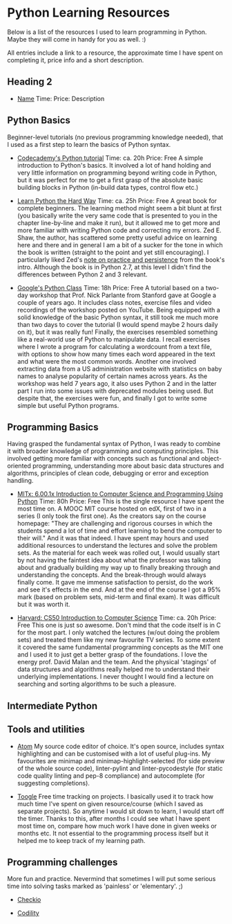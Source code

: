 # Python Learning Resources
Below is a list of the resources I used to learn programming in Python. Maybe they will come in handy for you as well. :)

All entries include a link to a resource, the approximate time I have spent on completing it, price info and a short description.

## Heading 2
  - [Name](link) Time: Price: Description

## Python Basics
Beginner-level tutorials (no previous programming knowledge needed), that I used as a first step to learn the basics of Python syntax.
  - [Codecademy's Python tutorial](https://www.codecademy.com/learn/python) Time: ca. 20h Price: Free
  A simple introduction to Python's basics. It involved a lot of hand holding and very little information on programming beyond writing code in Python, but it was perfect for me to get a first grasp of the absolute basic building blocks in Python (in-build data types, control flow etc.)

  - [Learn Python the Hard Way](https://learnpythonthehardway.org/book/) Time: ca. 25h Price: Free
  A great book for complete beginners. The learning method might seem a bit blunt at first (you basically write the very same code that is presented to you in the chapter line-by-line and make it run), but it allowed me to get more and more familiar with writing Python code and  correcting my errors. Zed E. Shaw, the author, has scattered some pretty useful advice on learning here and there and in general I am a bit of a sucker for the tone in which the book is written (straight to the point and yet still encouraging). I particularly liked Zed's [note on practice and persistence](https://learnpythonthehardway.org/book/intro.html) from the book's intro. Although the book is in Python 2.7, at this level I didn't find the differences between Python 2 and 3 relevant.

  - [Google's Python Class](https://developers.google.com/edu/python/) Time: 18h Price: Free
  A tutorial based on a two-day workshop that Prof. Nick Parlante from Stanford gave at Google a couple of years ago. It includes class notes, exercise files and video recordings of the workshop posted on YouTube. Being equipped with a solid knowledge of the basic Python syntax, it still took me much more than two days to cover the tutorial (I would spend maybe 2 hours daily on it), but it was really fun! Finally, the exercises resembled something like a real-world use of Python to manipulate data. I recall exercises where I wrote a program for calculating a wordcount from a text file, with options to show how many times each word appeared in the text and what were the most common words. Another one involved extracting data from a US administration website with statistics on baby names to analyse popularity of certain names across years. As the workshop was held 7 years ago, it also uses Python 2 and in the latter part I run into some issues with deprecated modules being used. But despite that, the exercises were fun, and finally I got to write some simple but useful Python programs.

## Programming Basics
Having grasped the fundamental syntax of Python, I was ready to combine it with broader knowledge of programming and computing principles. This involved getting more familiar with concepts such as functional and object-oriented programming, understanding more about basic data structures and algorithms, principles of clean code, debugging or error and exception handling.
  - [MITx: 6.00.1x Introduction to Computer Science and Programming Using Python](https://www.edx.org/course/introduction-computer-science-mitx-6-00-1x-10) Time: 80h Price: Free
  This is the single resource I have spent the most time on. A MOOC MIT course hosted on edX, first of two in a series (I only took the first one). As the creators say on the course homepage: "They are challenging and rigorous courses in which the students spend a lot of time and effort learning to bend the computer to their will." And it was that indeed. I have spent may hours and used additional resources to understand the lectures and solve the problem sets. As the material for each week was rolled out, I would usually start by not having the faintest idea about what the professor was talking about and gradually building my way up to finally breaking through and understanding the concepts. And the break-through would always finally come. It gave me immense satisfaction to persist, do the work and see it's effects in the end. And at the end of the course I got a 95% mark (based on problem sets, mid-term and final exam). It was difficult but it was worth it.

  - [Harvard: CS50 Introduction to Computer Science](https://www.edx.org/course/introduction-computer-science-harvardx-cs50x) Time: ca. 20h Price: Free
  This one is just so awesome. Don't mind that the code itself is in C for the most part. I only watched the lectures (w/out doing the problem sets) and treated them like my new favourite TV series. To some extent it covered the same fundamental programming concepts as the MIT one and I used it to just get a better grasp of the foundations. I love the energy prof. David Malan and the team. And the physical 'stagings' of data structures and algorithms really helped me to understand their underlying implementations. I never thought I would find a lecture on searching and sorting algorithms to be such a pleasure.

## Intermediate Python

## Tools and utilities
  - [Atom](https://atom.io/) My source code editor of choice. It's open source, includes syntax highlighting and can be customised with a lot of useful plug-ins. My favourites are minimap and minimap-highlight-selected (for side preview of the whole source code), linter-pylint and linter-pycodestyle (for static code quality linting and pep-8 compliance) and autocomplete (for suggesting completions).

  - [Toogle](https://www.toggl.com) Free time tracking on projects. I basically used it to track how much time I've spent on given resource/course (which I saved as separate projects). So anytime I would sit down to learn, I would start off the timer. Thanks to this, after months I could see what I have spent most time on, compare how much work I have done in given weeks or months etc. It not essential to the programming process itself but it helped me to keep track of my learning path.

## Programming challenges
More fun and practice. Nevermind that sometimes I will put some serious time into solving tasks marked as 'painless' or 'elementary'. ;)
  - [Checkio](https://checkio.org/)
  
  - [Codility](https://codility.com/)
